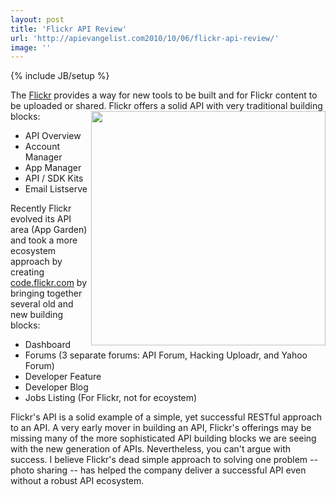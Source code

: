 ```yaml
---
layout: post
title: 'Flickr API Review'
url: 'http://apievangelist.com2010/10/06/flickr-api-review/'
image: ''
---
```

{% include JB/setup %}
The <a href="http://code.flickr.com%3EAPI%3C/a%3E%20for%20the%20online%20photo%20and%20video%20sharing%20service%20%3Ca%20href=">Flickr</a> provides a way for new tools to be built and for Flickr content to be uploaded or shared. <img src="http://kinlane-productions.s3.amazonaws.com/api-evangelist/Flickr-Code-Screenshot.PNG"  width="375" align="right" /> Flickr offers a solid API with very traditional building blocks:
<ul >
     <li>API Overview
     </li>
     <li>Account Manager
     </li>
     <li>App Manager
     </li>
     <li>API / SDK Kits
     </li>
     <li>Email Listserve
     </li>
</ul>Recently Flickr evolved its API area (App Garden) and took a more ecosystem approach by creating <a href="code.flickr.com">code.flickr.com</a> by bringing together several old and new building blocks:
<ul >
     <li>Dashboard
     </li>
     <li>Forums (3 separate forums: API Forum, Hacking Uploadr, and Yahoo Forum)
     </li>
     <li>Developer Feature
     </li>
     <li>Developer Blog
     </li>
     <li>Jobs Listing (For Flickr, not for ecoystem)
     </li>
</ul>Flickr's API is a solid example of a simple, yet successful RESTful approach to an API. A very early mover in building an API, Flickr's offerings may be missing many of the more sophisticated API building blocks we are seeing with the new generation of APIs. Nevertheless, you can't argue with success. I believe Flickr's dead simple approach to solving one problem -- photo sharing -- has helped the company deliver a successful API even without a robust API ecosystem.
